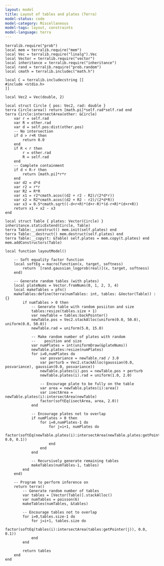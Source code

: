 ```yaml
---
layout: model
title: Layout of tables and plates (Terra)
model-status: code
model-category: Miscellaneous
model-tags: layout, constraints
model-language: terra
---
```


    terralib.require("prob")
    local mem = terralib.require("mem")
    local Vec = terralib.require("linalg").Vec
    local Vector = terralib.require("vector")
    local inheritance = terralib.require("inheritance")
    local rand = terralib.require("prob.random")
    local cmath = terralib.includec("math.h")
    
    local C = terralib.includecstring [[
    #include <stdio.h>
    ]]
    
    local Vec2 = Vec(double, 2)
    
    local struct Circle { pos: Vec2, rad: double }
    terra Circle:area() return [math.pi]*self.rad*self.rad end
    terra Circle:intersectArea(other: &Circle)
    	var r = self.rad
    	var R = other.rad
    	var d = self.pos:dist(other.pos)
    	-- No intersection
    	if d > r+R then
    		return 0.0
    	end
    	if R < r then
    		r = other.rad
    		R = self.rad
    	end
    	-- Complete containment
    	if d < R-r then
    		return [math.pi]*r*r
    	end
    	var d2 = d*d
    	var r2 = r*r
    	var R2 = R*R
    	var x1 = r2*cmath.acos((d2 + r2 - R2)/(2*d*r))
    	var x2 = R2*cmath.acos((d2 + R2 - r2)/(2*d*R))
    	var x3 = 0.5*cmath.sqrt((-d+r+R)*(d+r-R)*(d-r+R)*(d+r+R))
    	return x1 + x2 - x3
    end
    
    local struct Table { plates: Vector(Circle) }
    inheritance.staticExtend(Circle, Table)
    terra Table:__construct() mem.init(self.plates) end
    terra Table:__destruct() mem.destruct(self.plates) end
    terra Table:__copy(t: &Table) self.plates = mem.copy(t.plates) end
    mem.addConstructors(Table)
    
    local function layoutModel()
    
    	-- Soft equality factor function
    	local softEq = macro(function(x, target, softness)
    		return `[rand.gaussian_logprob(real)](x, target, softness)
    	end)
    
    	-- Generate random tables (with plates)
    	local plateNums = Vector.fromNums(0, 1, 2, 3, 4)
    	local makeTables = pfn()
    	makeTables:define(terra(numTables: int, tables: &Vector(Table)) : {}
    		if numTables > 0 then
    			-- Generate table with random posiiton and size
    			tables:resize(tables.size + 1)
    			var newTable = tables:backPointer()
    			newTable.pos = Vec2.stackAlloc(uniform(0.0, 50.0), uniform(0.0, 50.0))
    			newTable.rad = uniform(5.0, 15.0)
    
    			-- Make random number of plates with random 
    			--    position and size
    			var numPlates = int(uniformDraw(&plateNums))
    			newTable.plates:resize(numPlates)
    			for i=0,numPlates do
    				var posvariance = newTable.rad / 3.0
    				var perturb = Vec2.stackAlloc(gaussian(0.0, posvariance), gaussian(0.0, posvariance))
    				newTable.plates(i).pos = newTable.pos + perturb
    				newTable.plates(i).rad = uniform(1.0, 2.0)
    
    				-- Encourage plate to be fully on the table
    				var area = newTable.plates(i):area()
    				var isectArea = newTable.plates(i):intersectArea(newTable)
    				factor(softEq(isectArea, area, 2.0))
    			end
    
    			-- Encourage plates not to overlap
    			if numPlates > 0 then
    				for i=0,numPlates-1 do
    					for j=i+1, numPlates do
    						factor(softEq(newTable.plates(i):intersectArea(newTable.plates:getPointer(j)), 0.0, 0.1))
    					end
    				end
    			end
    
    			-- Recursively generate remaining tables
    			makeTables(numTables-1, tables)
    		end
    	end)
    
    	-- Program to perform inference on
    	return terra()
    		-- Generate random number of tables
    		var tables = [Vector(Table)].stackAlloc()
    		var numTables = poisson(6)
    		makeTables(numTables, &tables)
    
    		-- Encourage tables not to overlap
    		for i=0,tables.size-1 do
    			for j=i+1, tables.size do
    				factor(softEq(tables(i):intersectArea(tables:getPointer(j)), 0.0, 0.1))
    			end
    		end
    
    		return tables
    	end
    end

